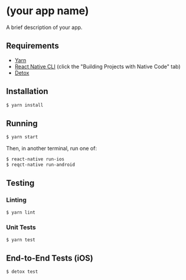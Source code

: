 # (your app name)

A brief description of your app.

## Requirements

- [Yarn](https://yarnpkg.com/en/docs/install)
- [React Native CLI](https://facebook.github.io/react-native/docs/getting-started) (click the "Building Projects with Native Code" tab)
- [Detox](https://github.com/wix/Detox/blob/master/docs/Introduction.GettingStarted.md)

## Installation

```bash
$ yarn install
```

## Running

```bash
$ yarn start
```

Then, in another terminal, run one of:

```bash
$ react-native run-ios
$ reqct-native run-android
```

## Testing

### Linting

```bash
$ yarn lint
```

### Unit Tests

```bash
$ yarn test
```

## End-to-End Tests (iOS)

```bash
$ detox test
```
